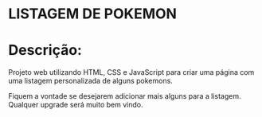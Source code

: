 # LISTAGEM DE POKEMON
 
# Descrição:
Projeto web utilizando HTML, CSS e JavaScript para criar uma página com uma listagem personalizada de alguns pokemons.

Fiquem a vontade se desejarem adicionar mais alguns para a listagem. Qualquer upgrade será muito bem vindo.